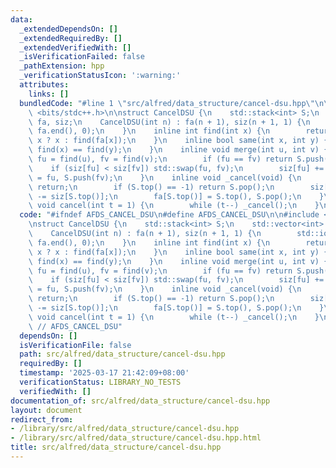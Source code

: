 ```yaml
---
data:
  _extendedDependsOn: []
  _extendedRequiredBy: []
  _extendedVerifiedWith: []
  _isVerificationFailed: false
  _pathExtension: hpp
  _verificationStatusIcon: ':warning:'
  attributes:
    links: []
  bundledCode: "#line 1 \"src/alfred/data_structure/cancel-dsu.hpp\"\n\n\n\n#include\
    \ <bits/stdc++.h>\n\nstruct CancelDSU {\n    std::stack<int> S;\n    std::vector<int>\
    \ fa, siz;\n    CancelDSU(int n) : fa(n + 1), siz(n + 1, 1) {\n        std::iota(fa.begin(),\
    \ fa.end(), 0);\n    }\n    inline int find(int x) {\n        return fa[x] ==\
    \ x ? x : find(fa[x]);\n    }\n    inline bool same(int x, int y) {\n        return\
    \ find(x) == find(y);\n    }\n    inline void merge(int u, int v) {\n        int\
    \ fu = find(u), fv = find(v);\n        if (fu == fv) return S.push(-1);\n    \
    \    if (siz[fu] < siz[fv]) std::swap(fu, fv);\n        siz[fu] += siz[fv], fa[fv]\
    \ = fu, S.push(fv);\n    }\n    inline void _cancel(void) {\n        if (S.empty())\
    \ return;\n        if (S.top() == -1) return S.pop();\n        siz[fa[S.top()]]\
    \ -= siz[S.top()];\n        fa[S.top()] = S.top(), S.pop();\n    }\n    inline\
    \ void cancel(int t = 1) {\n        while (t--) _cancel();\n    }\n};\n\n\n"
  code: "#ifndef AFDS_CANCEL_DSU\n#define AFDS_CANCEL_DSU\n\n#include <bits/stdc++.h>\n\
    \nstruct CancelDSU {\n    std::stack<int> S;\n    std::vector<int> fa, siz;\n\
    \    CancelDSU(int n) : fa(n + 1), siz(n + 1, 1) {\n        std::iota(fa.begin(),\
    \ fa.end(), 0);\n    }\n    inline int find(int x) {\n        return fa[x] ==\
    \ x ? x : find(fa[x]);\n    }\n    inline bool same(int x, int y) {\n        return\
    \ find(x) == find(y);\n    }\n    inline void merge(int u, int v) {\n        int\
    \ fu = find(u), fv = find(v);\n        if (fu == fv) return S.push(-1);\n    \
    \    if (siz[fu] < siz[fv]) std::swap(fu, fv);\n        siz[fu] += siz[fv], fa[fv]\
    \ = fu, S.push(fv);\n    }\n    inline void _cancel(void) {\n        if (S.empty())\
    \ return;\n        if (S.top() == -1) return S.pop();\n        siz[fa[S.top()]]\
    \ -= siz[S.top()];\n        fa[S.top()] = S.top(), S.pop();\n    }\n    inline\
    \ void cancel(int t = 1) {\n        while (t--) _cancel();\n    }\n};\n\n#endif\
    \ // AFDS_CANCEL_DSU"
  dependsOn: []
  isVerificationFile: false
  path: src/alfred/data_structure/cancel-dsu.hpp
  requiredBy: []
  timestamp: '2025-03-17 21:42:09+08:00'
  verificationStatus: LIBRARY_NO_TESTS
  verifiedWith: []
documentation_of: src/alfred/data_structure/cancel-dsu.hpp
layout: document
redirect_from:
- /library/src/alfred/data_structure/cancel-dsu.hpp
- /library/src/alfred/data_structure/cancel-dsu.hpp.html
title: src/alfred/data_structure/cancel-dsu.hpp
---
```

